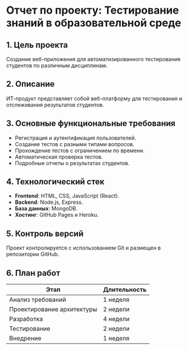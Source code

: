 # Отчет по проекту: Тестирование знаний в образовательной среде

## 1. Цель проекта
Создание веб-приложения для автоматизированного тестирования студентов по различным дисциплинам.

## 2. Описание
ИТ-продукт представляет собой веб-платформу для тестирования и отслеживания результатов студентов.

## 3. Основные функциональные требования
- Регистрация и аутентификация пользователей.
- Создание тестов с разными типами вопросов.
- Прохождение тестов с ограничением по времени.
- Автоматическая проверка тестов.
- Подробные отчеты о результатах студентов.

## 4. Технологический стек
- **Frontend**: HTML, CSS, JavaScript (React).
- **Backend**: Node.js, Express.
- **База данных**: MongoDB.
- **Хостинг**: GitHub Pages и Heroku.

## 5. Контроль версий
Проект контролируется с использованием Git и размещен в репозитории GitHub.

## 6. План работ
| Этап            | Длительность  |
|-----------------|---------------|
| Анализ требований | 1 неделя      |
| Проектирование архитектуры | 2 недели |
| Разработка | 4 недели |
| Тестирование | 2 недели |
| Внедрение | 1 неделя |

